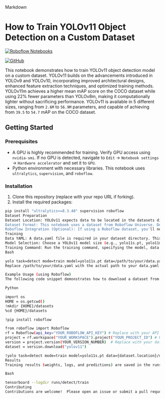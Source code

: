 Markdown

# How to Train YOLOv11 Object Detection on a Custom Dataset

[![Roboflow Notebooks](https://media.roboflow.com/notebooks/template/bannertest2-2.png?ik-sdk-version=javascript-1.4.3&updatedAt=1672932710194)](https://github.com/roboflow/notebooks)

[![GitHub](https://badges.aleen42.com/src/github.svg)](https://github.com/ultralytics/ultralytics)

This notebook demonstrates how to train YOLOv11 object detection model on a custom dataset. YOLOv11 builds on the advancements introduced in YOLOv9 and YOLOv10, incorporating improved architectural designs, enhanced feature extraction techniques, and optimized training methods.  YOLOv11m achieves a higher mean mAP score on the COCO dataset while using 22% fewer parameters than YOLOv8m, making it computationally lighter without sacrificing performance. YOLOv11 is available in 5 different sizes, ranging from `2.6M` to `56.9M` parameters, and capable of achieving from `39.5` to `54.7` mAP on the COCO dataset.

## Getting Started

### Prerequisites

*   A GPU is highly recommended for training. Verify GPU access using `nvidia-smi`. If no GPU is detected, navigate to `Edit` -> `Notebook settings` -> `Hardware accelerator` and set it to `GPU`.
*   Python environment with necessary libraries.  This notebook uses `ultralytics`, `supervision`, and `roboflow`.

### Installation

1.  Clone this repository (replace with your repo URL if forking).
2.  Install the required packages:

```bash
pip install "ultralytics<=8.3.40" supervision roboflow
Dataset Preparation
Dataset Location: YOLOv11 expects data to be located in the datasets directory. You can change this default location via Ultralytics' settings.json.
Dataset Format: This notebook uses a dataset from Roboflow Universe. Download your dataset in the yolov11 export format. Roboflow provides a convenient way to convert data into this format. Make sure your dataset is in the correct format for YOLOv11 training.
Roboflow Integration (Optional): If using a Roboflow dataset, you'll need your Roboflow API key. The notebook provides an example of how to download a dataset directly from Roboflow.
Training
Data YAML: A data.yaml file is required in your dataset directory. This file defines the number of classes, training and validation paths, and class names. Roboflow exports include this file automatically.
Model Selection: Choose a YOLOv11 model size (e.g., yolo11s.pt, yolo11m.pt, etc.). The notebook uses yolo11s.pt as an example. Download the pre-trained model. You can find different model sizes in the Ultralytics YOLOv11 repository.
Training Command: Run the training command, specifying the model, data YAML file, and other hyperparameters (e.g., number of epochs, batch size).
Bash

yolo task=detect mode=train model=yolo11s.pt data=/path/to/your/data.yaml epochs=100 imgsz=640
Replace /path/to/your/data.yaml with the actual path to your data.yaml file.

Example Usage (using Roboflow)
The following code snippet demonstrates how to download a dataset from Roboflow and start training:

Python

import os
HOME = os.getcwd()
!mkdir {HOME}/datasets
%cd {HOME}/datasets

!pip install roboflow

from roboflow import Roboflow
rf = Roboflow(api_key="YOUR_ROBOFLOW_API_KEY") # Replace with your API key
project = rf.workspace("YOUR_WORKSPACE").project("YOUR_PROJECT_ID") # Replace with your workspace and project ID
version = project.version(YOUR_VERSION_NUMBER)  # Replace with your dataset version number
dataset = version.download("yolov11")

!yolo task=detect mode=train model=yolo11s.pt data={dataset.location}/data.yaml epochs=100 imgsz=640
Results
Training results (weights, logs, and predictions) are saved in the runs/detect/train directory by default.  You can monitor training progress using TensorBoard:

Bash

tensorboard --logdir runs/detect/train
Contributing
Contributions are welcome!  Please open an issue or submit a pull request.
